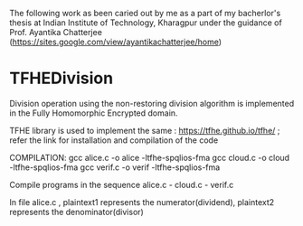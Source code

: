 The following work as been caried out by me as a part of my bacherlor's thesis at Indian Institute of Technology, Kharagpur under the guidance of Prof. Ayantika Chatterjee (https://sites.google.com/view/ayantikachatterjee/home)

# TFHEDivision
Division operation using the non-restoring division algorithm is implemented in the Fully Homomorphic Encrypted domain. 

TFHE library is used to implement the same : https://tfhe.github.io/tfhe/  ; refer the link for installation and compilation of the code

COMPILATION:
gcc alice.c -o alice -ltfhe-spqlios-fma
gcc cloud.c -o cloud -ltfhe-spqlios-fma
gcc verif.c -o verif -ltfhe-spqlios-fma

Compile programs in the sequence alice.c - cloud.c - verif.c

In file alice.c , plaintext1 represents the numerator(dividend), plaintext2 represents the denominator(divisor)
